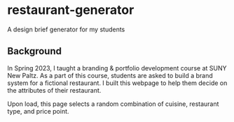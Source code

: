 # restaurant-generator
A design brief generator for my students

## Background

In Spring 2023, I taught a branding & portfolio development course at SUNY New Paltz. As a part of this course, students are asked to build a brand system for a fictional restaurant. I built this webpage to help them decide on the attributes of their restaurant.

Upon load, this page selects a random combination of cuisine, restaurant type, and price point.
